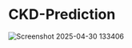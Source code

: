 # CKD-Prediction
![Screenshot 2025-04-30 133406](https://github.com/user-attachments/assets/09797ed6-9296-4b6e-950d-5b02a723353d)
